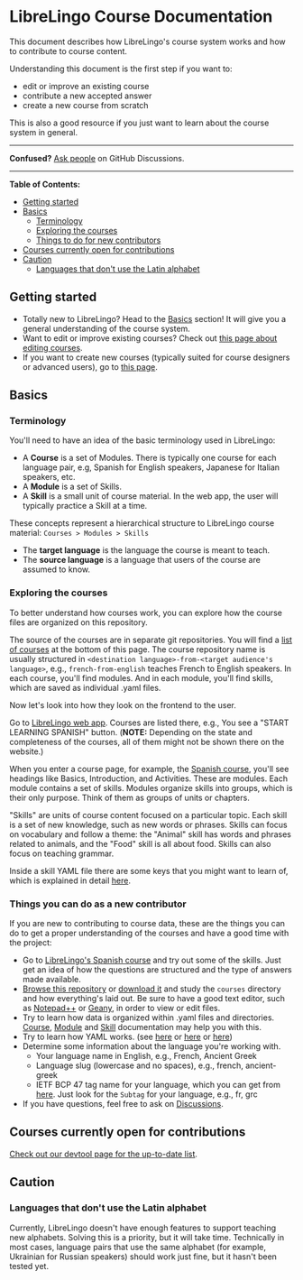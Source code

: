 # LibreLingo Course Documentation

This document describes how LibreLingo's course system works and how to contribute to course content.

Understanding this document is the first step if you want to:

- edit or improve an existing course
- contribute a new accepted answer
- create a new course from scratch

This is also a good resource if you just want to learn about the course system in general.

---

**Confused?**
[Ask people](https://github.com/kantord/LibreLingo/discussions) on GitHub Discussions.

---

**Table of Contents:**

- [Getting started](#getting-started)
- [Basics](#basics)
  - [Terminology](#terminology)
  - [Exploring the courses](#exploring-courses)
  - [Things to do for new contributors](#things-new-contributors)
- [Courses currently open for contributions](#courses-open)
- [Caution](#caution)
  - [Languages that don't use the Latin alphabet](#non-latin-alphabet)

## Getting started

- Totally new to LibreLingo? Head to the [Basics](#basics) section! It will give you a general understanding of the course system.
- Want to edit or improve existing courses? Check out [this page about editing courses](editing-courses.md).
- If you want to create new courses (typically suited for course designers or advanced users), go to [this page](creating-courses.md).

## Basics

### Terminology

You'll need to have an idea of the basic terminology used in LibreLingo:

- A **Course** is a set of Modules. There is typically one course for each language pair, e.g, Spanish for English speakers, Japanese for Italian speakers, etc.
- A **Module** is a set of Skills.
- A **Skill** is a small unit of course material. In the web app, the user will typically practice a Skill at a time.

These concepts represent a hierarchical structure to LibreLingo course material: `Courses > Modules > Skills`

- The **target language** is the language the course is meant to teach.
- The **source language** is a language that users of the course are assumed to know.

<a id="exploring-courses"></a>

### Exploring the courses

To better understand how courses work, you can explore how the course files are organized on this repository.

The source of the courses are in separate git repositories. You will find a [list of courses](#courses-open) at the bottom of this page. The course repository name is usually structured in `<destination language>-from-<target audience's language>`, e.g., `french-from-english` teaches French to English speakers. In each course, you'll find modules. And in each module, you'll find skills, which are saved as individual .yaml files.

Now let's look into how they look on the frontend to the user.

Go to [LibreLingo web app](https://librelingo.app/). Courses are listed there, e.g., You see a "START LEARNING SPANISH" button. (**NOTE:** Depending on the state and completeness of the courses, all of them might not be shown there on the website.)

When you enter a course page, for example, the [Spanish course](https://librelingo.app/course/spanish-from-english/), you'll see headings like Basics, Introduction, and Activities. These are modules. Each module contains a set of skills. Modules organize skills into groups, which is their only purpose. Think of them as groups of units or chapters.

"Skills" are units of course content focused on a particular topic. Each skill is a set of new knowledge, such as new words or phrases. Skills can focus on vocabulary and follow a theme: the "Animal" skill has words and phrases related to animals, and the "Food" skill is all about food. Skills can also focus on teaching grammar.

Inside a skill YAML file there are some keys that you might want to learn of, which is explained in detail [here](skill.md).

<a id="things-new-contributors"></a>

### Things you can do as a new contributor

If you are new to contributing to course data, these are the things you can do to get a proper understanding of the courses and have a good time with the project:

- Go to [LibreLingo's Spanish course](https://librelingo.app/course/spanish-from-english) and try out some of the skills. Just get an idea of how the questions are structured and the type of answers made available.
- [Browse this repository](https://github.com/kantord/LibreLingo/) or [download it](https://github.com/kantord/LibreLingo/archive/main.zip) and study the `courses` directory and how everything's laid out. Be sure to have a good text editor, such as [Notepad++](https://notepad-plus-plus.org/) or [Geany](https://geany.org/), in order to view or edit files.
- Try to learn how data is organized within .yaml files and directories. [Course](course.md), [Module](module.md) and [Skill](skill.md) documentation may help you with this.
- Try to learn how YAML works. (see [here](https://en.wikipedia.org/wiki/YAML#Syntax) or [here](https://blog.stackpath.com/yaml/) or [here](https://www.cloudbees.com/blog/yaml-tutorial-everything-you-need-get-started/))
- Determine some information about the language you're working with.
  - Your language name in English, e.g., French, Ancient Greek
  - Language slug (lowercase and no spaces), e.g., french, ancient-greek
  - IETF BCP 47 tag name for your language, which you can get from [here](http://www.iana.org/assignments/language-subtag-registry). Just look for the `Subtag` for your language, e.g., fr, grc
- If you have questions, feel free to ask on [Discussions](https://github.com/kantord/LibreLingo/discussions).

<a id="courses-open"></a>

## Courses currently open for contributions

[Check out our devtool page for the up-to-date list](https://librelingo.app/dev/).

## Caution

<a id="non-latin-alphabet"></a>

### Languages that don't use the Latin alphabet

Currently, LibreLingo doesn't have enough features to support teaching new
alphabets. Solving this is a priority, but it will take time. Technically in most
cases, language pairs that use the same alphabet (for example, Ukrainian for
Russian speakers) should work just fine, but it hasn't been tested yet.
